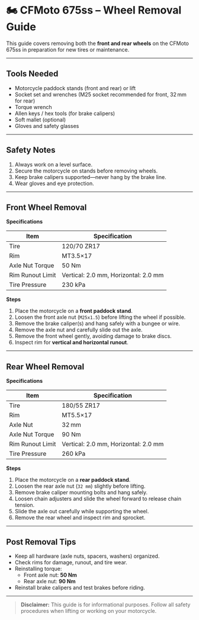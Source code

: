 # 🏍️ CFMoto 675ss – Wheel Removal Guide

This guide covers removing both the **front and rear wheels** on the CFMoto 675ss in preparation for new tires or maintenance.

---

## Tools Needed
- Motorcycle paddock stands (front and rear) or lift
- Socket set and wrenches (M25 socket recommended for front, 32 mm for rear)
- Torque wrench
- Allen keys / hex tools (for brake calipers)
- Soft mallet (optional)
- Gloves and safety glasses

---

## Safety Notes
1. Always work on a level surface.  
2. Secure the motorcycle on stands before removing wheels.  
3. Keep brake calipers supported—never hang by the brake line.  
4. Wear gloves and eye protection.

---

## Front Wheel Removal

**Specifications**  

| Item | Specification |
|------|---------------|
| Tire | 120/70 ZR17 |
| Rim | MT3.5×17 |
| Axle Nut Torque | 50 Nm |
| Rim Runout Limit | Vertical: 2.0 mm, Horizontal: 2.0 mm |
| Tire Pressure | 230 kPa |

**Steps**  
1. Place the motorcycle on a **front paddock stand**.  
2. Loosen the front axle nut (`M25x1.5`) before lifting the wheel if possible.  
3. Remove the brake caliper(s) and hang safely with a bungee or wire.  
4. Remove the axle nut and carefully slide out the axle.  
5. Remove the front wheel gently, avoiding damage to brake discs.  
6. Inspect rim for **vertical and horizontal runout**.

---

## Rear Wheel Removal

**Specifications**  

| Item | Specification |
|------|---------------|
| Tire | 180/55 ZR17 |
| Rim | MT5.5×17 |
| Axle Nut | 32 mm |
| Axle Nut Torque | 90 Nm |
| Rim Runout Limit | Vertical: 2.0 mm, Horizontal: 2.0 mm |
| Tire Pressure | 260 kPa |

**Steps**  
1. Place the motorcycle on a **rear paddock stand**.  
2. Loosen the rear axle nut (`32 mm`) slightly before lifting.  
3. Remove brake caliper mounting bolts and hang safely.  
4. Loosen chain adjusters and slide the wheel forward to release chain tension.  
5. Slide the axle out carefully while supporting the wheel.  
6. Remove the rear wheel and inspect rim and sprocket.

---

## Post Removal Tips
- Keep all hardware (axle nuts, spacers, washers) organized.  
- Check rims for damage, runout, and tire wear.  
- Reinstalling torque:  
  - Front axle nut: **50 Nm**  
  - Rear axle nut: **90 Nm**  
- Reinstall brake calipers and test brakes before riding.

---

> **Disclaimer:** This guide is for informational purposes. Follow all safety procedures when lifting or working on your motorcycle.
